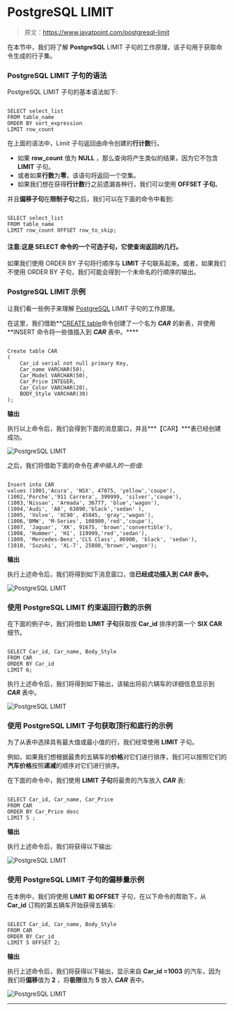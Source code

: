 # PostgreSQL LIMIT

> 原文：<https://www.javatpoint.com/postgresql-limit>

在本节中，我们将了解 **PostgreSQL** LIMIT 子句的工作原理，该子句用于获取命令生成的行子集。

### PostgreSQL LIMIT 子句的语法

PostgreSQL LIMIT 子句的基本语法如下:

```

SELECT select_list 
FROM table_name
ORDER BY sort_expression
LIMIT row_count

```

在上面的语法中，Limit 子句返回由命令创建的**行计数**行。

*   如果 **row_count** 值为 **NULL** ，那么查询将产生类似的结果，因为它不包含 **LIMIT** 子句。
*   或者如果**行数**为**零**，该语句将返回一个空集。
*   如果我们想在获得**行计数**行之前遗漏各种行，我们可以使用 **OFFSET 子句**。

并且**偏移子句**在**限制子句**之后，我们可以在下面的命令中看到:

```

SELECT select_list
FROM table_name
LIMIT row_count OFFSET row_to_skip;

```

#### 注意:这是 SELECT 命令的一个可选子句，它使查询返回的几行。

如果我们使用 ORDER BY 子句将行顺序与 **LIMIT** 子句联系起来。或者，如果我们不使用 ORDER BY 子句，我们可能会得到一个未命名的行顺序的输出。

### PostgreSQL LIMIT 示例

让我们看一些例子来理解 [PostgreSQL](https://www.javatpoint.com/postgresql-tutorial) LIMIT 子句的工作原理。

在这里，我们借助**[CREATE table](https://www.javatpoint.com/postgresql-create-table)命令创建了一个名为 ***CAR*** 的新表，并使用**INSERT 命令将一些值插入到 ***CAR*** 表中。****

```

Create table CAR
(
	Car_id serial not null primary Key,
	Car_name VARCHAR(50), 
	Car_Model VARCHAR(50),
	Car_Price INTEGER,
	Car_Color VARCHAR(20),
	BODY_Style VARCHAR(30)
);

```

**输出**

执行以上命令后，我们会得到下面的消息窗口，并且***【CAR】***表已经创建成功。

![PostgreSQL LIMIT](img/c23c5e2b7b6c159db75812520f2214da.png)

之后，我们将借助下面的命令在*表中插入的一些值:*

```

Insert into CAR 
values (1001,'Acura', 'NSX', 47075, 'yellow','coupe'),
(1002,'Porche','911 Carrera', 399999, 'silver','coupe'),
(1003,'Nissan', 'Armada', 36777, 'blue','wagon'),
(1004,'Audi', 'A8', 63890,'black','sedan' ),
(1005, 'Volvo', 'XC90', 45845, 'gray','wagon'),
(1006,'BMW', 'M-Series', 108900,'red','coupe'),
(1007, 'Jaguar', 'XK', 91675, 'brown','convertible'),
(1008, 'Hummer', 'H1', 119999,'red','sedan'),
(1009, 'Mercedes-Benz','CLS Class', 86900, 'black', 'sedan'),
(1010, 'Suzuki', 'XL-7', 25880,'brown','wagon');

```

**输出**

执行上述命令后，我们将得到如下消息窗口，值**已经成功插入到 ***CAR*** 表中。**

![PostgreSQL LIMIT](img/46bae221033bf2ef9cbdd417934c3c11.png)

### 使用 PostgreSQL LIMIT 约束返回行数的示例

在下面的例子中，我们将借助 **LIMIT 子句**获取按 **Car_id** 排序的第一个 **SIX CAR** 细节。

```

SELECT Car_id, Car_name, Body_Style
FROM CAR
ORDER BY Car_id
LIMIT 6;

```

执行上述命令后，我们将得到如下输出，该输出将前六辆车的详细信息显示到 ***CAR*** 表中。

![PostgreSQL LIMIT](img/c131472606e5335450365322058c3160.png)

### 使用 PostgreSQL LIMIT 子句获取顶行和底行的示例

为了从表中选择具有最大值或最小值的行，我们经常使用 **LIMIT** 子句。

例如，如果我们想根据最贵的五辆车的**价格**对它们进行排序，我们可以按照它们的**汽车价格**按照**递减**的顺序对它们进行排序。

在下面的命令中，我们使用 **LIMIT 子句**将最贵的汽车放入 ***CAR*** 表:

```

SELECT Car_id, Car_name, Car_Price
FROM CAR
ORDER BY Car_Price desc
LIMIT 5 ;

```

**输出**

执行上述命令后，我们将获得以下输出:

![PostgreSQL LIMIT](img/d6b0a771254b50c68b6bd816f03ec1b5.png)

### 使用 PostgreSQL LIMIT 子句的偏移量示例

在本例中，我们将使用 **LIMIT 和 OFFSET** 子句，在以下命令的帮助下，从 **Car_id** 订购的第五辆车开始获得五辆车:

```

SELECT Car_id, Car_name, Body_Style
FROM CAR
ORDER BY Car_id
LIMIT 5 OFFSET 2;

```

**输出**

执行上述命令后，我们将获得以下输出，显示来自 **Car_id =1003** 的汽车，因为我们将**偏移**值为 **2** ，将**极限**值为 **5** 放入 ***CAR*** 表中。

![PostgreSQL LIMIT](img/0e19fca1051b18dda30540258bc4ec95.png)

* * ******